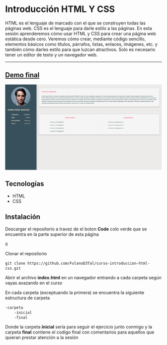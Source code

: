 # Introducción HTML Y CSS

HTML es el lenguaje de marcado con el que se construyen todas las páginas web. CSS es el lenguaje para darle estilo a las páginas. En esta sesión aprenderemos cómo usar HTML y CSS para crear una página web estática desde cero. Veremos cómo crear, mediante código sencillo, elementos básicos como títulos, párrafos, listas, enlaces, imágenes, etc. y también cómo darles estilo para que luzcan atractivos. Solo es necesario tener un editor de texto y un navegador web.

---

## [Demo final](url_de_github_actions)

![página final](./imagenes/final.png)

## Tecnologías

- HTML
- CSS

## Instalación

Descargar el repositorio a travez de el boton **Code** colo verde que se encuentra en la parte superior de esta página

ó

Clonar el repositorio

```
git clone https://github.com/FulanoD3Tal/curso-introduccion-html-css.git
```

Abrir el archivo **index.html** en un navegador entrando a cada carpeta según vayas avazando en el curso

En cada carpeta (exceptuando la primera) se encuentra la siguiente estructura de carpeta

```
-carpeta
    -inicial
    -final
```

Donde la carpeta **inicial** sería para seguir el ejercicio junto conmigo y la carpeta **final** contiene el codigo final con comentarios para aquellos que quieran prestar atención a la sesión
